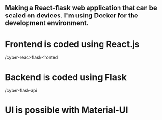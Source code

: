 ## Making a React-flask web application that can be scaled on devices. I'm using Docker for the development environment.


# Frontend is coded using React.js
/cyber-react-flask-fronted


# Backend is coded using Flask
/cyber-flask-api


# UI is possible with Material-UI



